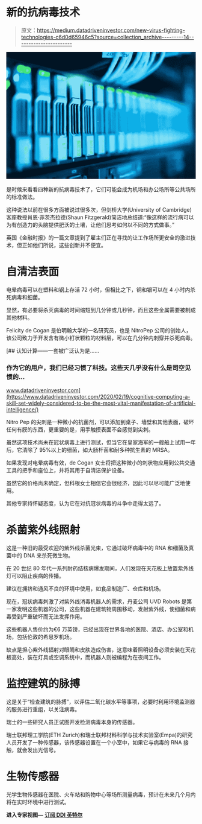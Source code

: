 # 新的抗病毒技术

> 原文：<https://medium.datadriveninvestor.com/new-virus-fighting-technologies-c6d0d65946c5?source=collection_archive---------14----------------------->

![](img/8f3d1a6cf15f3eb9dde2070f7edf8c91.png)

是时候来看看四种新的抗病毒技术了，它们可能会成为机场和办公场所等公共场所的标准做法。

这种说法以前在很多方面被说过很多次，但剑桥大学(University of Cambridge)客座教授肖恩·菲茨杰拉德(Shaun Fitzgerald)简洁地总结道:“像这样的流行病可以为有创造力的头脑提供肥沃的土壤，让他们思考如何以不同的方式做事。”

英国《金融时报》的一篇文章提到了雇主们正在寻找的让工作场所更安全的激进技术，但正如他们所说，这些创新并不便宜。

# 自清洁表面

电晕病毒可以在塑料和钢上存活 72 小时，但相比之下，铜和银可以在 4 小时内杀死病毒和细菌。

显然，有必要将杀灭病毒的时间缩短到几分钟或几秒钟，而且这些金属需要被制成其他材料。

Felicity de Cogan 是伯明翰大学的一名研究员，也是 NitroPep 公司的创始人，该公司致力于开发含有微小钉状颗粒的材料层，可以在几分钟内刺穿并杀死病毒。

[](https://www.datadriveninvestor.com/2020/02/19/cognitive-computing-a-skill-set-widely-considered-to-be-the-most-vital-manifestation-of-artificial-intelligence/) [## 认知计算——一套被广泛认为是……

### 作为它的用户，我们已经习惯了科技。这些天几乎没有什么是司空见惯的…

www.datadriveninvestor.com](https://www.datadriveninvestor.com/2020/02/19/cognitive-computing-a-skill-set-widely-considered-to-be-the-most-vital-manifestation-of-artificial-intelligence/) 

Nitro Pep 的尖刺是一种微小的抗菌剂，可以添加到桌子、墙壁和其他表面，破坏任何有膜的东西，更重要的是，用手触摸表面不会感觉到尖刺。

虽然这项技术尚未在冠状病毒上进行测试，但当它在皇家海军的一艘船上试用一年后，它清除了 95%以上的细菌，如大肠杆菌和耐多种抗生素的 MRSA。

如果发现对电晕病毒有效，de Cogan 女士将把这种微小的刺状物应用到公共交通工具的把手和座位上，并将其用于自清洁保护设备。

虽然它的价格尚未确定，但科根女士相信它会很经济，因此可以尽可能广泛地使用。

其他专家持怀疑态度，认为它在对抗冠状病毒的斗争中走得太远了。

# 杀菌紫外线照射

这是一种旧的最受欢迎的紫外线杀菌光束，它通过破坏病毒中的 RNA 和细菌及真菌中的 DNA 来杀死微生物。

在 20 世纪 80 年代一系列耐药结核病爆发期间，人们发现在天花板上放置紫外线灯可以阻止疾病的传播。

建议在拥挤和通风不良的环境中使用，如食品制造厂、仓库和机场。

现在，冠状病毒刺激了对紫外线消毒机器人的需求，丹麦公司 UVD Robots 是第一家发明这些机器的公司，这些机器在建筑物周围移动，发射紫外线，使细菌和病毒受到严重破坏而无法发挥作用。

这些机器人售价约为€6 万英镑，已经出现在世界各地的医院、酒店、办公室和机场，包括伦敦的希思罗机场。

缺点是担心紫外线辐射对眼睛和皮肤造成伤害，这意味着照明设备必须安装在天花板高处，装在灯具或空调系统中，而机器人则被编程为在夜间工作。

# 监控建筑的脉搏

这是关于“检查建筑的脉搏”，以评估二氧化碳水平等事项，必要时利用环境监测器的服务进行重组，以关注病毒。

瑞士的一些研究人员正试图开发检测病毒本身的传感器。

瑞士联邦理工学院(ETH Zurich)和瑞士联邦材料科学与技术实验室(Empa)的研究人员开发了一种传感器，该传感器设置在一个小室中，如果它与病毒的 RNA 接触，就会发出光信号。

# 生物传感器

光学生物传感器在医院、火车站和购物中心等场所测量病毒，预计在未来几个月内将在实时环境中进行测试。

**进入专家视图—** [**订阅 DDI 英特尔**](https://datadriveninvestor.com/ddi-intel)